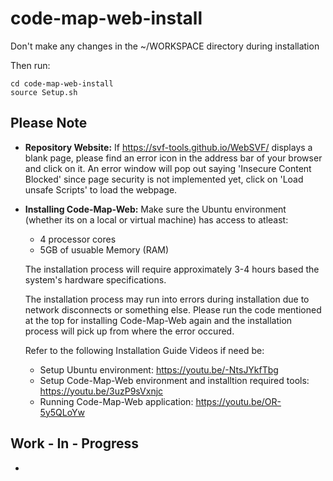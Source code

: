 # code-map-web-install

Don't make any changes in the ~/WORKSPACE directory during installation

Then run:

```
cd code-map-web-install
source Setup.sh
```

## Please Note

- **Repository Website:** If  https://svf-tools.github.io/WebSVF/  displays a blank page, please find an error icon in the address bar of your browser and click on it. An error window will pop out saying 'Insecure Content Blocked' since page security is not implemented yet, click on 'Load unsafe Scripts' to load the webpage.

- **Installing Code-Map-Web:** Make sure the Ubuntu environment (whether its on a local or virtual machine) has access to atleast: 
    - 4 processor cores
    - 5GB of usuable Memory (RAM)

    The installation process will require approximately 3-4 hours based the system's hardware specifications.

    The installation process may run into errors during installation due to network disconnects or something else. Please run the code mentioned at the top for installing Code-Map-Web again and the installation process will pick up from where the error occured.

    Refer to the following Installation Guide Videos if need be:
    - Setup Ubuntu environment: https://youtu.be/-NtsJYkfTbg
    - Setup Code-Map-Web environment and installtion required tools: https://youtu.be/3uzP9sVxnjc
    - Running Code-Map-Web application: https://youtu.be/OR-5y5QLoYw

## Work - In - Progress

- 

